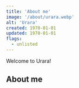 ```yaml
---
title: 'About me'
image: '/about/urara.webp'
alt: 'Urara'
created: 1970-01-01
updated: 1970-01-01
flags:
  - unlisted
---
```


Welcome to Urara!

## About me
